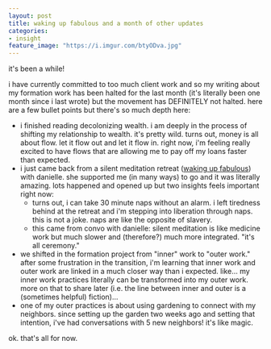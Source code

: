 ```yaml
---
layout: post
title: waking up fabulous and a month of other updates
categories: 
- insight
feature_image: "https://i.imgur.com/btyODva.jpg"
---
```


it's been a while! 

i have currently committed to too much client work and so my writing about my formation work has been halted for the last month (it's literally been one month since i last wrote) but the movement has DEFINITELY not halted. here are a few bullet points but there's so much depth here: 

* i finished reading decolonizing wealth. i am deeply in the process of shifting my relationship to wealth. it's pretty wild. turns out, money is all about flow. let it flow out and let it flow in. right now, i'm feeling really excited to have flows that are allowing me to pay off my loans faster than expected. 
* i just came back from a silent meditation retreat ([waking up fabulous](https://www.garrisoninstitute.org/event/lgbtiq-retreat-waking-up-fabulous-taking-refuge-care-in-ourselves-the-practice-and-each-other/)) with danielle. she supported me (in many ways) to go and it was literally amazing. lots happened and opened up but two insights feels important right now:
    - turns out, i can take 30 minute naps without an alarm. i left tiredness behind at the retreat and i'm stepping into liberation through naps. this is not a joke. naps are like the opposite of slavery. 
    - this came from convo with danielle: silent meditation is like medicine work but much slower and (therefore?) much more integrated. "it's all ceremony."
* we shifted in the formation project from "inner" work to "outer work." after some frustration in the transition, i'm learning that inner work and outer work are linked in a much closer way than i expected. like... my inner work practices literally can be transformed into my outer work. more on that to share later (i.e. the line between inner and outer is a (sometimes helpful) fiction)...
* one of my outer practices is about using gardening to connect with my neighbors. since setting up the garden two weeks ago and setting that intention, i've had conversations with 5 new neighbors! it's like magic. 

ok. that's all for now. 

